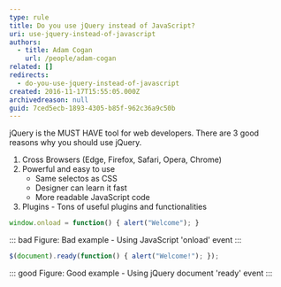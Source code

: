 ```yaml
---
type: rule
title: Do you use jQuery instead of JavaScript?
uri: use-jquery-instead-of-javascript
authors:
  - title: Adam Cogan
    url: /people/adam-cogan
related: []
redirects:
  - do-you-use-jquery-instead-of-javascript
created: 2016-11-17T15:55:05.000Z
archivedreason: null
guid: 7ced5ecb-1893-4305-b85f-962c36a9c50b
---
```


jQuery is the MUST HAVE tool for web developers. There are 3 good reasons why you should use jQuery.

1. Cross Browsers (Edge, Firefox, Safari, Opera, Chrome)
2. Powerful and easy to use
    * Same selectos as CSS
    * Designer can learn it fast
    * More readable JavaScript code
3. Plugins - Tons of useful plugins and functionalities

<!--endintro-->

```js
window.onload = function() { alert("Welcome"); }
```
::: bad
Figure: Bad example - Using JavaScript 'onload' event
:::


```js
$(document).ready(function() { alert("Welcome!"); });
```
::: good
Figure: Good example - Using jQuery document 'ready' event
:::
